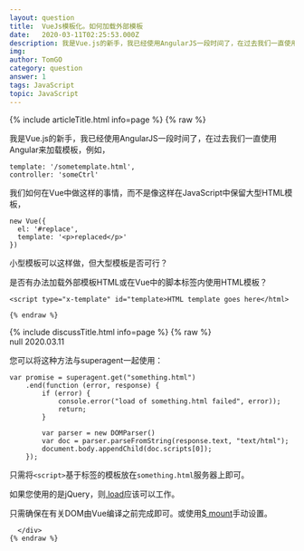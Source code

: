 ```yaml
---
layout: question
title:  VueJs模板化。如何加载外部模板
date:   2020-03-11T02:25:53.000Z
description: 我是Vue.js的新手，我已经使用AngularJS一段时间了，在过去我们一直使用Angular来加载模板，例如，template  '/somete...
img: 
author: TomGO
category: question
answer: 1
tags: JavaScript
topic: JavaScript
---
```

<div class="article-root">
  <div class="article">
    {% include articleTitle.html info=page %}
    {% raw %}
    <div class="article-content"><p><font style="vertical-align: inherit;"><font style="vertical-align: inherit;">我是Vue.js的新手，我已经使用AngularJS一段时间了，在过去我们一直使用Angular来加载模板，例如，</font></font></p>

<pre><code>template: '/sometemplate.html',<font></font>
controller: 'someCtrl'<font></font>
</code></pre>

<p><font style="vertical-align: inherit;"><font style="vertical-align: inherit;">我们如何在Vue中做这样的事情，而不是像这样在JavaScript中保留大型HTML模板，</font></font></p>

<pre><code>new Vue({<font></font>
  el: '#replace',<font></font>
  template: '&lt;p&gt;replaced&lt;/p&gt;'<font></font>
})<font></font>
</code></pre>

<p><font style="vertical-align: inherit;"><font style="vertical-align: inherit;">小型模板可以这样做，但大型模板是否可行？</font></font></p>

<p><font style="vertical-align: inherit;"><font style="vertical-align: inherit;">是否有办法加载外部模板HTML或在Vue中的脚本标签内使用HTML模板？</font></font></p>

<pre><code>&lt;script type="x-template" id="template&gt;HTML template goes here&lt;/html&gt;
</code></pre></div>
    {% endraw %}
  </div>

  <div class="discuss-wrapper">
    {% include discussTitle.html info=page %}
    {% raw %}
    <div class="discuss-item">
        <div class="discuss-parent">
          <div class="discuss-meta">
            <span class="discuss-user">null</span>
            <span class="discuss-time">2020.03.11</span>
          </div>
          <div class="discuss-comment"><p><font style="vertical-align: inherit;"><font style="vertical-align: inherit;">您可以将这种方法与superagent一起使用：</font></font></p>

<pre><code>var promise = superagent.get("something.html")<font></font>
    .end(function (error, response) {<font></font>
        if (error) {<font></font>
            console.error("load of something.html failed", error));<font></font>
            return;<font></font>
        }<font></font>
<font></font>
        var parser = new DOMParser()<font></font>
        var doc = parser.parseFromString(response.text, "text/html");<font></font>
        document.body.appendChild(doc.scripts[0]);<font></font>
    });<font></font>
</code></pre>

<p><font style="vertical-align: inherit;"><font style="vertical-align: inherit;">只需将</font></font><code>&lt;script&gt;</code><font style="vertical-align: inherit;"><font style="vertical-align: inherit;">基于标签的模板放在</font></font><code>something.html</code><font style="vertical-align: inherit;"><font style="vertical-align: inherit;">服务器上即可。</font></font></p>

<p><font style="vertical-align: inherit;"><font style="vertical-align: inherit;">如果您使用的是jQuery，则</font></font><a href="http://api.jquery.com/load/" rel="nofollow"><font style="vertical-align: inherit;"><font style="vertical-align: inherit;">.load</font></font></a><font style="vertical-align: inherit;"><font style="vertical-align: inherit;">应该可以工作。</font></font></p>

<p><font style="vertical-align: inherit;"><font style="vertical-align: inherit;">只需确保在有关DOM由Vue编译之前完成即可。</font><font style="vertical-align: inherit;">或使用</font></font><a href="http://vuejs.org/api/instance-methods.html#vm-%5C$mount%5C(_%5C[element%5C|selector%5C]_%5C)" rel="nofollow"><font style="vertical-align: inherit;"><font style="vertical-align: inherit;">$ mount</font></font></a><font style="vertical-align: inherit;"><font style="vertical-align: inherit;">手动设置。</font></font></p></div>
        </div>
        
      </div>
    {% endraw %}
  </div>
<div>
